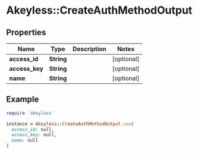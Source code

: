 # Akeyless::CreateAuthMethodOutput

## Properties

| Name | Type | Description | Notes |
| ---- | ---- | ----------- | ----- |
| **access_id** | **String** |  | [optional] |
| **access_key** | **String** |  | [optional] |
| **name** | **String** |  | [optional] |

## Example

```ruby
require 'akeyless'

instance = Akeyless::CreateAuthMethodOutput.new(
  access_id: null,
  access_key: null,
  name: null
)
```

